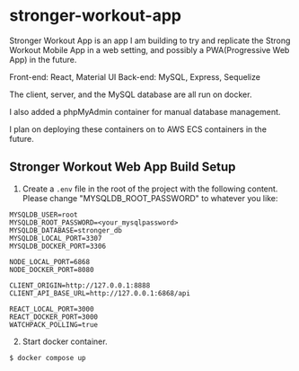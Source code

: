 # stronger-workout-app

Stronger Workout App is an app I am building to try and replicate the Strong Workout Mobile App in a web setting, and possibly a PWA(Progressive Web App) in the future.

Front-end: React, Material UI
Back-end: MySQL, Express, Sequelize

The client, server, and the MySQL database are all run on docker.

I also added a phpMyAdmin container for manual database management.

I plan on deploying these containers on to AWS ECS containers in the future.

## Stronger Workout Web App Build Setup

1. Create a `.env` file in the root of the project with the following content. Please change "MYSQLDB_ROOT_PASSWORD" to whatever you like:

```plaintext
MYSQLDB_USER=root
MYSQLDB_ROOT_PASSWORD=<your_mysqlpassword>
MYSQLDB_DATABASE=stronger_db
MYSQLDB_LOCAL_PORT=3307
MYSQLDB_DOCKER_PORT=3306

NODE_LOCAL_PORT=6868
NODE_DOCKER_PORT=8080

CLIENT_ORIGIN=http://127.0.0.1:8888
CLIENT_API_BASE_URL=http://127.0.0.1:6868/api

REACT_LOCAL_PORT=3000
REACT_DOCKER_PORT=3000
WATCHPACK_POLLING=true
```

2. Start docker container.

```bash
$ docker compose up
```
